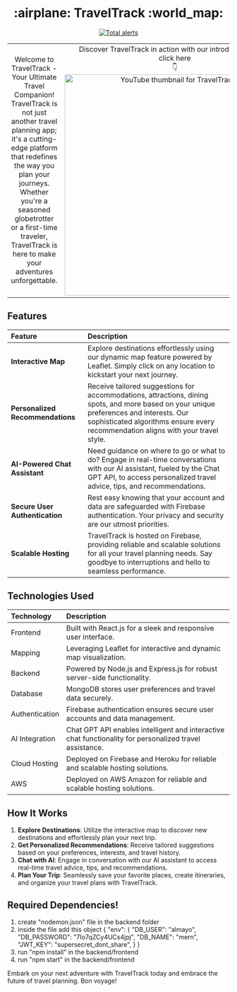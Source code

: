 <h1 align="center">
  :airplane: TravelTrack :world_map:
</h1>

<div align="center">

[![Total alerts](https://img.shields.io/lgtm/alerts/g/traveltrack/traveltrack.svg?logo=lgtm&logoWidth=18)](https://lgtm.com/projects/g/traveltrack/traveltrack/alerts/)

</div>
<table border="0">
  <tr>
    <td align="center">
Welcome to TravelTrack - Your Ultimate Travel Companion! TravelTrack is not just another travel planning app; it's a cutting-edge platform that redefines the way you plan your journeys. Whether you're a seasoned globetrotter or a first-time traveler, TravelTrack is here to make your adventures unforgettable.
    </td>
    <td width="450px" align="center">
      Discover TravelTrack in action with our introductory video <br/>
      click here  <br/>
           👇
      <a href="https://youtu.be/aJGfwf1KjRg">
        <img width="500px" src="https://github.com/almayomekonen/travel-track-app/blob/master/preview-image.png" alt="YouTube thumbnail for TravelTrack" />
      </a>
    </td>
  </tr>
</table>

## Features

| Feature                          | Description                                                                                                                                                                                                                  |
| :------------------------------- | :--------------------------------------------------------------------------------------------------------------------------------------------------------------------------------------------------------------------------- |
| **Interactive Map**              | Explore destinations effortlessly using our dynamic map feature powered by Leaflet. Simply click on any location to kickstart your next journey.                                                                             |
| **Personalized Recommendations** | Receive tailored suggestions for accommodations, attractions, dining spots, and more based on your unique preferences and interests. Our sophisticated algorithms ensure every recommendation aligns with your travel style. |
| **AI-Powered Chat Assistant**    | Need guidance on where to go or what to do? Engage in real-time conversations with our AI assistant, fueled by the Chat GPT API, to access personalized travel advice, tips, and recommendations.                            |
| **Secure User Authentication**   | Rest easy knowing that your account and data are safeguarded with Firebase authentication. Your privacy and security are our utmost priorities.                                                                              |
| **Scalable Hosting**             | TravelTrack is hosted on Firebase, providing reliable and scalable solutions for all your travel planning needs. Say goodbye to interruptions and hello to seamless performance.                                             |

## Technologies Used

| Technology     | Description                                                                                             |
| :------------- | :------------------------------------------------------------------------------------------------------ |
| Frontend       | Built with React.js for a sleek and responsive user interface.                                          |
| Mapping        | Leveraging Leaflet for interactive and dynamic map visualization.                                       |
| Backend        | Powered by Node.js and Express.js for robust server-side functionality.                                 |
| Database       | MongoDB stores user preferences and travel data securely.                                               |
| Authentication | Firebase authentication ensures secure user accounts and data management.                               |
| AI Integration | Chat GPT API enables intelligent and interactive chat functionality for personalized travel assistance. |
| Cloud Hosting  | Deployed on Firebase and Heroku for reliable and scalable hosting solutions.                            |
| AWS            | Deployed on AWS Amazon for reliable and scalable hosting solutions.                                     |

## How It Works

1. **Explore Destinations**: Utilize the interactive map to discover new destinations and effortlessly plan your next trip.
2. **Get Personalized Recommendations**: Receive tailored suggestions based on your preferences, interests, and travel history.
3. **Chat with AI**: Engage in conversation with our AI assistant to access real-time travel advice, tips, and recommendations.
4. **Plan Your Trip**: Seamlessly save your favorite places, create itineraries, and organize your travel plans with TravelTrack.

## Required Dependencies!

1. create "nodemon.json" file in the backend folder
2. inside the file add this object
   {
   "env": {
   "DB_USER": "almayo",
   "DB_PASSWORD": "7Io7qZCy4UCs4jpj",
   "DB_NAME": "mern",
   "JWT_KEY": "supersecret_dont_share",
   }
   }
3. run "npm install" in the backend/frontend
4. run "npm start" in the backend/frontend

Embark on your next adventure with TravelTrack today and embrace the future of travel planning. Bon voyage!
